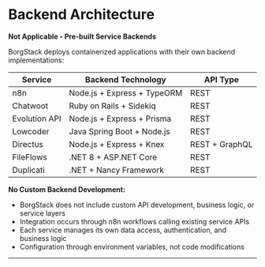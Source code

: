 # Backend Architecture

**Not Applicable - Pre-built Service Backends**

BorgStack deploys containerized applications with their own backend implementations:

| Service | Backend Technology | API Type |
|---------|-------------------|----------|
| n8n | Node.js + Express + TypeORM | REST |
| Chatwoot | Ruby on Rails + Sidekiq | REST |
| Evolution API | Node.js + Express + Prisma | REST |
| Lowcoder | Java Spring Boot + Node.js | REST |
| Directus | Node.js + Express + Knex | REST + GraphQL |
| FileFlows | .NET 8 + ASP.NET Core | REST |
| Duplicati | .NET + Nancy Framework | REST |

**No Custom Backend Development:**
- BorgStack does not include custom API development, business logic, or service layers
- Integration occurs through n8n workflows calling existing service APIs
- Each service manages its own data access, authentication, and business logic
- Configuration through environment variables, not code modifications

---
